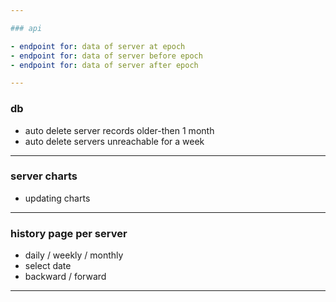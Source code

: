 ```yaml
---

### api

- endpoint for: data of server at epoch
- endpoint for: data of server before epoch
- endpoint for: data of server after epoch

---
```


### db

- auto delete server records older-then 1 month
- auto delete servers unreachable for a week

---

### server charts

- updating charts

---

### history page per server

- daily / weekly / monthly
- select date
- backward / forward

---
